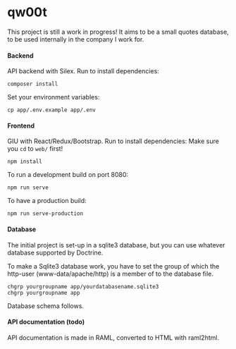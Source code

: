 # qw00t

This project is still a work in progress! It aims to be a small quotes database, 
to be used internally in the company I work for.

#### Backend
API backend with Silex. Run to install dependencies:

    composer install

Set your environment variables:

    cp app/.env.example app/.env

#### Frontend
GIU with React/Redux/Bootstrap. Run to install dependencies:
Make sure you `cd` to `web/` first!

    npm install

To run a development build on port 8080: 

    npm run serve

To have a production build:

    npm run serve-production

#### Database
The initial project is set-up in a sqlite3 database, but you can use whatever database supported by Doctrine. 

To make a Sqlite3 database work, you have to set the group of which the http-user (www-data/apache/http) is a member of to the database file.

    chgrp yourgroupname app/yourdatabasename.sqlite3
    chgrp yourgroupname app

Database schema follows.


#### API documentation (todo)
API documentation is made in RAML, converted to HTML with raml2html.

